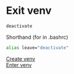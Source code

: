 # Exit venv   
   
``` bash   
deactivate   
```   
   
Shorthand (for in .bashrc)   
``` bash   
alias leave="deactivate"   
```   
   
[Create venv](Create%20venv.md)   
[Enter venv](Enter%20venv.md)